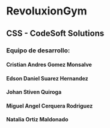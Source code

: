# RevoluxionGym

## CSS - CodeSoft Solutions

### Equipo de desarrollo:

####    Cristian Andres Gomez Monsalve 
####    Edson Daniel Suarez Hernandez
####    Johan Stiven Quiroga 
####    Miguel Angel Cerquera Rodriguez
####    Natalia Ortiz Maldonado 
